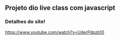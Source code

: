 ## Projeto dio live class com javascript

### Detalhes do site!

https://www.youtube.com/watch?v=UderPdpzb10